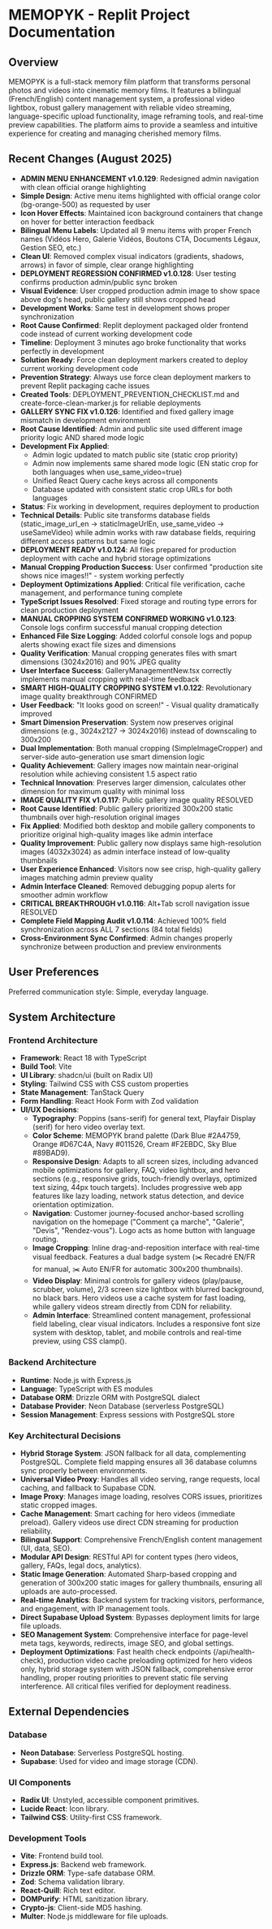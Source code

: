 # MEMOPYK - Replit Project Documentation

## Overview
MEMOPYK is a full-stack memory film platform that transforms personal photos and videos into cinematic memory films. It features a bilingual (French/English) content management system, a professional video lightbox, robust gallery management with reliable video streaming, language-specific upload functionality, image reframing tools, and real-time preview capabilities. The platform aims to provide a seamless and intuitive experience for creating and managing cherished memory films.

## Recent Changes (August 2025)
- **ADMIN MENU ENHANCEMENT v1.0.129**: Redesigned admin navigation with clean official orange highlighting
- **Simple Design**: Active menu items highlighted with official orange color (bg-orange-500) as requested by user
- **Icon Hover Effects**: Maintained icon background containers that change on hover for better interaction feedback
- **Bilingual Menu Labels**: Updated all 9 menu items with proper French names (Vidéos Hero, Galerie Vidéos, Boutons CTA, Documents Légaux, Gestion SEO, etc.)
- **Clean UI**: Removed complex visual indicators (gradients, shadows, arrows) in favor of simple, clear orange highlighting
- **DEPLOYMENT REGRESSION CONFIRMED v1.0.128**: User testing confirms production admin/public sync broken
- **Visual Evidence**: User cropped production admin image to show space above dog's head, public gallery still shows cropped head
- **Development Works**: Same test in development shows proper synchronization 
- **Root Cause Confirmed**: Replit deployment packaged older frontend code instead of current working development code
- **Timeline**: Deployment 3 minutes ago broke functionality that works perfectly in development
- **Solution Ready**: Force clean deployment markers created to deploy current working development code
- **Prevention Strategy**: Always use force clean deployment markers to prevent Replit packaging cache issues
- **Created Tools**: DEPLOYMENT_PREVENTION_CHECKLIST.md and create-force-clean-marker.js for reliable deployments
- **GALLERY SYNC FIX v1.0.126**: Identified and fixed gallery image mismatch in development environment
- **Root Cause Identified**: Admin and public site used different image priority logic AND shared mode logic
- **Development Fix Applied**: 
  - Admin logic updated to match public site (static crop priority)
  - Admin now implements same shared mode logic (EN static crop for both languages when use_same_video=true)
  - Unified React Query cache keys across all components
  - Database updated with consistent static crop URLs for both languages
- **Status**: Fix working in development, requires deployment to production
- **Technical Details**: Public site transforms database fields (static_image_url_en → staticImageUrlEn, use_same_video → useSameVideo) while admin works with raw database fields, requiring different access patterns but same logic
- **DEPLOYMENT READY v1.0.124**: All files prepared for production deployment with cache and hybrid storage optimizations
- **Manual Cropping Production Success**: User confirmed "production site shows nice images!!" - system working perfectly
- **Deployment Optimizations Applied**: Critical file verification, cache management, and performance tuning complete
- **TypeScript Issues Resolved**: Fixed storage and routing type errors for clean production deployment
- **MANUAL CROPPING SYSTEM CONFIRMED WORKING v1.0.123**: Console logs confirm successful manual cropping detection
- **Enhanced File Size Logging**: Added colorful console logs and popup alerts showing exact file sizes and dimensions
- **Quality Verification**: Manual cropping generates files with smart dimensions (3024x2016) and 90% JPEG quality
- **User Interface Success**: GalleryManagementNew.tsx correctly implements manual cropping with real-time feedback
- **SMART HIGH-QUALITY CROPPING SYSTEM v1.0.122**: Revolutionary image quality breakthrough CONFIRMED
- **User Feedback**: "It looks good on screen!" - Visual quality dramatically improved
- **Smart Dimension Preservation**: System now preserves original dimensions (e.g., 3024x2127 → 3024x2016) instead of downscaling to 300x200
- **Dual Implementation**: Both manual cropping (SimpleImageCropper) and server-side auto-generation use smart dimension logic
- **Quality Achievement**: Gallery images now maintain near-original resolution while achieving consistent 1.5 aspect ratio
- **Technical Innovation**: Preserves larger dimension, calculates other dimension for maximum quality with minimal loss
- **IMAGE QUALITY FIX v1.0.117**: Public gallery image quality RESOLVED
- **Root Cause Identified**: Public gallery prioritized 300x200 static thumbnails over high-resolution original images
- **Fix Applied**: Modified both desktop and mobile gallery components to prioritize original high-quality images like admin interface
- **Quality Improvement**: Public gallery now displays same high-resolution images (4032x3024) as admin interface instead of low-quality thumbnails
- **User Experience Enhanced**: Visitors now see crisp, high-quality gallery images matching admin preview quality
- **Admin Interface Cleaned**: Removed debugging popup alerts for smoother admin workflow
- **CRITICAL BREAKTHROUGH v1.0.116**: Alt+Tab scroll navigation issue RESOLVED
- **Complete Field Mapping Audit v1.0.114**: Achieved 100% field synchronization across ALL 7 sections (84 total fields)
- **Cross-Environment Sync Confirmed**: Admin changes properly synchronize between production and preview environments

## User Preferences
Preferred communication style: Simple, everyday language.

## System Architecture

### Frontend Architecture
- **Framework**: React 18 with TypeScript
- **Build Tool**: Vite
- **UI Library**: shadcn/ui (built on Radix UI)
- **Styling**: Tailwind CSS with CSS custom properties
- **State Management**: TanStack Query
- **Form Handling**: React Hook Form with Zod validation
- **UI/UX Decisions**:
    - **Typography**: Poppins (sans-serif) for general text, Playfair Display (serif) for hero video overlay text.
    - **Color Scheme**: MEMOPYK brand palette (Dark Blue #2A4759, Orange #D67C4A, Navy #011526, Cream #F2EBDC, Sky Blue #89BAD9).
    - **Responsive Design**: Adapts to all screen sizes, including advanced mobile optimizations for gallery, FAQ, video lightbox, and hero sections (e.g., responsive grids, touch-friendly overlays, optimized text sizing, 44px touch targets). Includes progressive web app features like lazy loading, network status detection, and device orientation optimization.
    - **Navigation**: Customer journey-focused anchor-based scrolling navigation on the homepage ("Comment ça marche", "Galerie", "Devis", "Rendez-vous"). Logo acts as home button with language routing.
    - **Image Cropping**: Inline drag-and-reposition interface with real-time visual feedback. Features a dual badge system (✂️ Recadré EN/FR for manual, ✂️ Auto EN/FR for automatic 300x200 thumbnails).
    - **Video Display**: Minimal controls for gallery videos (play/pause, scrubber, volume), 2/3 screen size lightbox with blurred background, no black bars. Hero videos use a cache system for fast loading, while gallery videos stream directly from CDN for reliability.
    - **Admin Interface**: Streamlined content management, professional field labeling, clear visual indicators. Includes a responsive font size system with desktop, tablet, and mobile controls and real-time preview, using CSS clamp().

### Backend Architecture
- **Runtime**: Node.js with Express.js
- **Language**: TypeScript with ES modules
- **Database ORM**: Drizzle ORM with PostgreSQL dialect
- **Database Provider**: Neon Database (serverless PostgreSQL)
- **Session Management**: Express sessions with PostgreSQL store

### Key Architectural Decisions
- **Hybrid Storage System**: JSON fallback for all data, complementing PostgreSQL. Complete field mapping ensures all 36 database columns sync properly between environments.
- **Universal Video Proxy**: Handles all video serving, range requests, local caching, and fallback to Supabase CDN.
- **Image Proxy**: Manages image loading, resolves CORS issues, prioritizes static cropped images.
- **Cache Management**: Smart caching for hero videos (immediate preload). Gallery videos use direct CDN streaming for production reliability.
- **Bilingual Support**: Comprehensive French/English content management (UI, data, SEO).
- **Modular API Design**: RESTful API for content types (hero videos, gallery, FAQs, legal docs, analytics).
- **Static Image Generation**: Automated Sharp-based cropping and generation of 300x200 static images for gallery thumbnails, ensuring all uploads are auto-processed.
- **Real-time Analytics**: Backend system for tracking visitors, performance, and engagement, with IP management tools.
- **Direct Supabase Upload System**: Bypasses deployment limits for large file uploads.
- **SEO Management System**: Comprehensive interface for page-level meta tags, keywords, redirects, image SEO, and global settings.
- **Deployment Optimizations**: Fast health check endpoints (/api/health-check), production video cache preloading optimized for hero videos only, hybrid storage system with JSON fallback, comprehensive error handling, proper routing priorities to prevent static file serving interference. All critical files verified for deployment readiness.

## External Dependencies

### Database
- **Neon Database**: Serverless PostgreSQL hosting.
- **Supabase**: Used for video and image storage (CDN).

### UI Components
- **Radix UI**: Unstyled, accessible component primitives.
- **Lucide React**: Icon library.
- **Tailwind CSS**: Utility-first CSS framework.

### Development Tools
- **Vite**: Frontend build tool.
- **Express.js**: Backend web framework.
- **Drizzle ORM**: Type-safe database ORM.
- **Zod**: Schema validation library.
- **React-Quill**: Rich text editor.
- **DOMPurify**: HTML sanitization library.
- **Crypto-js**: Client-side MD5 hashing.
- **Multer**: Node.js middleware for file uploads.
